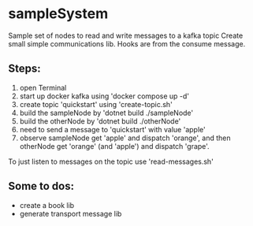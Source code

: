 # sampleSystem #
Sample set of nodes to read and write messages to a kafka topic
Create small simple communications lib. Hooks are from the consume message.

Steps:
---
1. open Terminal
2. start up docker kafka using 'docker compose up -d'
3. create topic 'quickstart' using 'create-topic.sh'
4. build the sampleNode by 'dotnet build ./sampleNode'
5. build the otherNode by 'dotnet build ./otherNode'
6. need to send a message to 'quickstart' with value 'apple'
7. observe sampleNode get 'apple' and dispatch 'orange', and then otherNode get 'orange' (and 'apple') and dispatch 'grape'.


To just listen to messages on the topic use 'read-messages.sh'

Some to dos:
---
* create a book lib
* generate transport message lib
